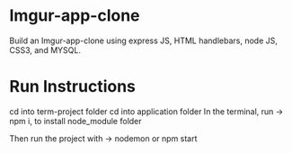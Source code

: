 # Imgur-app-clone
Build an Imgur-app-clone using express JS, HTML handlebars, node JS, CSS3, and MYSQL.

# Run Instructions

cd into term-project folder
cd into application folder
In the terminal, run -> npm i, to install node_module folder

Then run the project with -> nodemon or npm start
